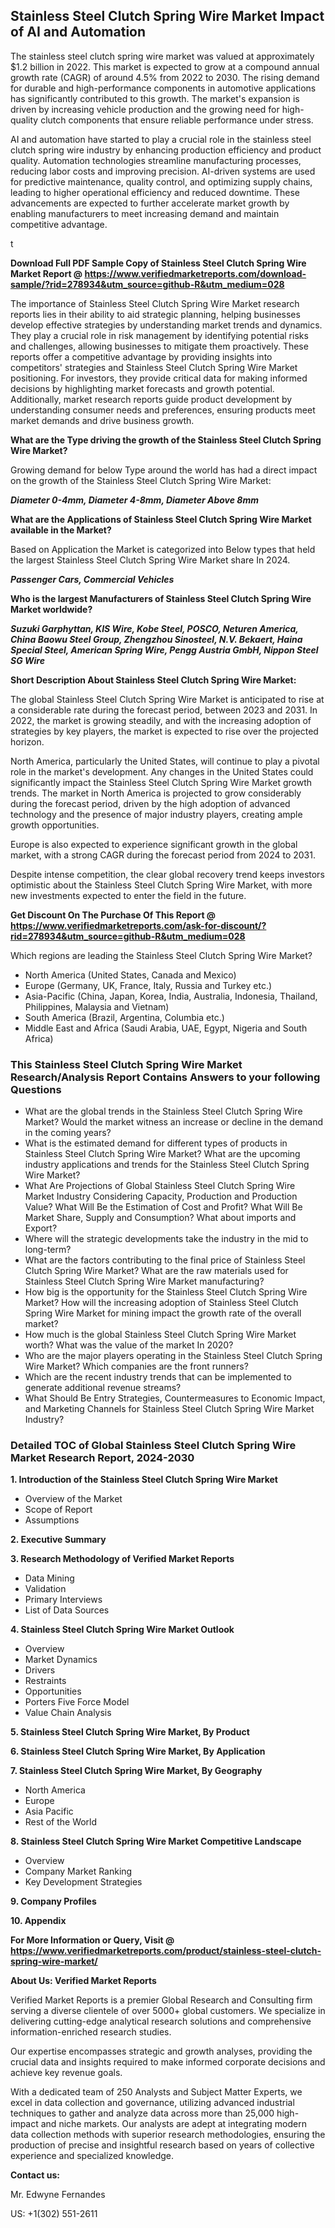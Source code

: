 <h2>Stainless Steel Clutch Spring Wire Market Impact of AI and Automation</h2><p>The stainless steel clutch spring wire market was valued at approximately $1.2 billion in 2022. This market is expected to grow at a compound annual growth rate (CAGR) of around 4.5% from 2022 to 2030. The rising demand for durable and high-performance components in automotive applications has significantly contributed to this growth. The market's expansion is driven by increasing vehicle production and the growing need for high-quality clutch components that ensure reliable performance under stress.</p><p>AI and automation have started to play a crucial role in the stainless steel clutch spring wire industry by enhancing production efficiency and product quality. Automation technologies streamline manufacturing processes, reducing labor costs and improving precision. AI-driven systems are used for predictive maintenance, quality control, and optimizing supply chains, leading to higher operational efficiency and reduced downtime. These advancements are expected to further accelerate market growth by enabling manufacturers to meet increasing demand and maintain competitive advantage.</p>t</p><p id="" class=""><strong>Download Full PDF Sample Copy of Stainless Steel Clutch Spring Wire Market Report @ <a href="https://www.verifiedmarketreports.com/download-sample/?rid=278934&utm_source=github-R&utm_medium=028" target="_blank">https://www.verifiedmarketreports.com/download-sample/?rid=278934&utm_source=github-R&utm_medium=028</a></strong></p><p>The importance of&nbsp;Stainless Steel Clutch Spring Wire Market research reports lies in their ability to aid strategic planning, helping businesses develop effective strategies by understanding market trends and dynamics. They play a crucial role in risk management by identifying potential risks and challenges, allowing businesses to mitigate them proactively. These reports offer a competitive advantage by providing insights into competitors' strategies and Stainless Steel Clutch Spring Wire Market positioning. For investors, they provide critical data for making informed decisions by highlighting market forecasts and growth potential. Additionally, market research reports guide product development by understanding consumer needs and preferences, ensuring products meet market demands and drive business growth.</p><p><strong>What are the&nbsp;Type driving the growth of the Stainless Steel Clutch Spring Wire Market?</strong></p><p id="" class="">Growing demand for below Type around the world has had a direct impact on the growth of the Stainless Steel Clutch Spring Wire Market:</p><em><strong>Diameter 0-4mm, Diameter 4-8mm, Diameter Above 8mm</strong></em></p><strong>What are the&nbsp;Applications&nbsp;of Stainless Steel Clutch Spring Wire Market available in the Market?</strong></p><p id="" class="">Based on Application the Market is categorized into Below types that held the largest Stainless Steel Clutch Spring Wire Market share In 2024.</p><em><strong>Passenger Cars, Commercial Vehicles</strong></em></p><strong>Who is the largest Manufacturers of Stainless Steel Clutch Spring Wire Market worldwide?</strong></p><p><em><strong>Suzuki Garphyttan, KIS Wire, Kobe Steel, POSCO, Neturen America, China Baowu Steel Group, Zhengzhou Sinosteel, N.V. Bekaert, Haina Special Steel, American Spring Wire, Pengg Austria GmbH, Nippon Steel SG Wire</strong></em></p><p id="" class=""><strong>Short Description About Stainless Steel Clutch Spring Wire Market:</strong></p><p>The global Stainless Steel Clutch Spring Wire Market is anticipated to rise at a considerable rate during the forecast period, between 2023 and 2031. In 2022, the market is growing steadily, and with the increasing adoption of strategies by key players, the market is expected to rise over the projected horizon.</p><p>North America, particularly the United States, will continue to play a pivotal role in the market's development. Any changes in the United States could significantly impact the Stainless Steel Clutch Spring Wire Market growth trends. The market in North America is projected to grow considerably during the forecast period, driven by the high adoption of advanced technology and the presence of major industry players, creating ample growth opportunities.</p><p>Europe is also expected to experience significant growth in the global market, with a strong CAGR during the forecast period from 2024 to 2031.</p><p>Despite intense competition, the clear global recovery trend keeps investors optimistic about the Stainless Steel Clutch Spring Wire Market, with more new investments expected to enter the field in the future.</p><p id="" class=""><strong>Get Discount On The Purchase Of This Report @ <a href="https://www.verifiedmarketreports.com/ask-for-discount/?rid=278934&utm_source=github-R&utm_medium=028" target="_blank">https://www.verifiedmarketreports.com/ask-for-discount/?rid=278934&utm_source=github-R&utm_medium=028</a></strong></p>Which regions are leading the Stainless Steel Clutch Spring Wire Market?</p><ul><li>North America (United States, Canada and Mexico)</li><li>Europe (Germany, UK, France, Italy, Russia and Turkey etc.)</li><li>Asia-Pacific (China, Japan, Korea, India, Australia, Indonesia, Thailand, Philippines, Malaysia and Vietnam)</li><li>South America (Brazil, Argentina, Columbia etc.)</li><li>Middle East and Africa (Saudi Arabia, UAE, Egypt, Nigeria and South Africa)</li></ul><h3 id="" class="">This Stainless Steel Clutch Spring Wire Market Research/Analysis Report Contains Answers to your following Questions</h3><ul><li>What are the global trends in the Stainless Steel Clutch Spring Wire Market? Would the market witness an increase or decline in the demand in the coming years?</li><li>What is the estimated demand for different types of products in Stainless Steel Clutch Spring Wire Market? What are the upcoming industry applications and trends for the Stainless Steel Clutch Spring Wire Market?</li><li>What Are Projections of Global Stainless Steel Clutch Spring Wire Market Industry Considering Capacity, Production and Production Value? What Will Be the Estimation of Cost and Profit? What Will Be Market Share, Supply and Consumption? What about imports and Export?</li><li>Where will the strategic developments take the industry in the mid to long-term?</li><li>What are the factors contributing to the final price of Stainless Steel Clutch Spring Wire Market? What are the raw materials used for Stainless Steel Clutch Spring Wire Market manufacturing?</li><li>How big is the opportunity for the Stainless Steel Clutch Spring Wire Market? How will the increasing adoption of Stainless Steel Clutch Spring Wire Market for mining impact the growth rate of the overall market?</li><li>How much is the global Stainless Steel Clutch Spring Wire Market worth? What was the value of the market In 2020?</li><li>Who are the major players operating in the Stainless Steel Clutch Spring Wire Market? Which companies are the front runners?</li><li>Which are the recent industry trends that can be implemented to generate additional revenue streams?</li><li>What Should Be Entry Strategies, Countermeasures to Economic Impact, and Marketing Channels for Stainless Steel Clutch Spring Wire Market Industry?</li></ul><h3 id="" class="">Detailed TOC of Global Stainless Steel Clutch Spring Wire Market Research Report, 2024-2030</h3><p id="" class=""><strong>1. Introduction of the Stainless Steel Clutch Spring Wire Market</strong></p><ul><li>Overview of the Market</li><li>Scope of Report</li><li>Assumptions</li></ul><p id="" class=""><strong>2. Executive Summary</strong></p><p id="" class=""><strong>3. Research Methodology of Verified Market Reports</strong></p><ul><li>Data Mining</li><li>Validation</li><li>Primary Interviews</li><li>List of Data Sources</li></ul><p id="" class=""><strong>4. Stainless Steel Clutch Spring Wire Market Outlook</strong></p><ul><li>Overview</li><li>Market Dynamics</li><li>Drivers</li><li>Restraints</li><li>Opportunities</li><li>Porters Five Force Model</li><li>Value Chain Analysis</li></ul><p id="" class=""><strong>5. Stainless Steel Clutch Spring Wire Market, By Product</strong></p><p id="" class=""><strong>6. Stainless Steel Clutch Spring Wire Market, By Application</strong></p><p id="" class=""><strong>7. Stainless Steel Clutch Spring Wire Market, By Geography</strong></p><ul><li>North America</li><li>Europe</li><li>Asia Pacific</li><li>Rest of the World</li></ul><p id="" class=""><strong>8. Stainless Steel Clutch Spring Wire Market Competitive Landscape</strong></p><ul><li>Overview</li><li>Company Market Ranking</li><li>Key Development Strategies</li></ul><p id="" class=""><strong>9. Company Profiles</strong></p><p id="" class=""><strong>10. Appendix</strong></p><p id="" class=""><strong>For More Information or Query, Visit @ <a href="https://www.verifiedmarketreports.com/product/stainless-steel-clutch-spring-wire-market/" target="_blank">https://www.verifiedmarketreports.com/product/stainless-steel-clutch-spring-wire-market/</a></strong></p><p id="" class=""><strong>About Us: Verified Market Reports</strong></p><p id="" class="">Verified Market Reports is a premier Global Research and Consulting firm serving a diverse clientele of over 5000+ global customers. We specialize in delivering cutting-edge analytical research solutions and comprehensive information-enriched research studies.</p><p id="" class="">Our expertise encompasses strategic and growth analyses, providing the crucial data and insights required to make informed corporate decisions and achieve key revenue goals.</p><p id="" class="">With a dedicated team of 250 Analysts and Subject Matter Experts, we excel in data collection and governance, utilizing advanced industrial techniques to gather and analyze data across more than 25,000 high-impact and niche markets. Our analysts are adept at integrating modern data collection methods with superior research methodologies, ensuring the production of precise and insightful research based on years of collective experience and specialized knowledge.</p><p id="" class=""><strong>Contact us:</strong></p><p id="" class="">Mr. Edwyne Fernandes</p><p id="" class="">US: +1(302) 551-2611</p>